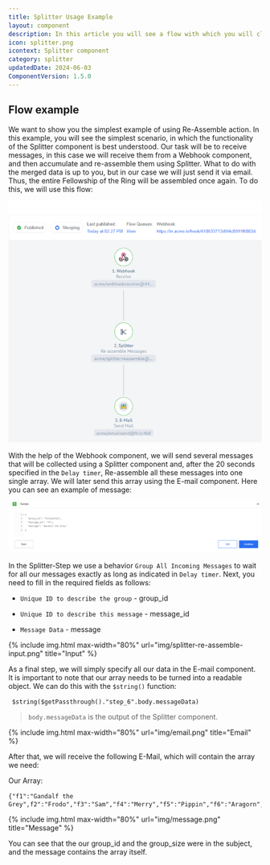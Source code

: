 ```yaml
---
title: Splitter Usage Example
layout: component
description: In this article you will see a flow with which you will clearly see how and where the Splitter component is used.
icon: splitter.png
icontext: Splitter component
category: splitter
updatedDate: 2024-06-03
ComponentVersion: 1.5.0
---
```


## Flow example

We want to show you the simplest example of using Re-Assemble action. In this example, you will see the simplest scenario, in which the functionality of the Splitter component is best understood. Our task will be to receive messages, in this case we will receive them from a Webhook component, and then accumulate and re-assemble them using Splitter. What to do with the merged data is up to you, but in our case we will just send it via email. Thus, the entire Fellowship of the Ring will be assembled once again. To do this, we will use this flow:

![Example-Flow](img/example-flow.png)

With the help of the Webhook component, we will send several messages that will be collected using a Splitter component and, after the 20 seconds specified in the `Delay timer`, Re-assemble all these messages into one single array. We will later send this array using the E-mail component.  Here you can see an example of message:

![Sample](img/sample.png)

In the Splitter-Step we use a behavior `Group All Incoming Messages` to wait for all our messages exactly as long as indicated in `Delay timer`. Next, you need to fill in the required fields as follows:

* `Unique ID to describe the group` - group_id

* `Unique ID to describe this message` - message_id

* `Message Data` - message

{% include img.html max-width="80%" url="img/splitter-re-assemble-input.png" title="Input" %}

As a final step, we will simply specify all our data in the E-mail component. It is important to note that our array needs to be turned into a readable object. We can do this with the `$string()` function:

```
 $string($getPassthrough()."step_6".body.messageData)
```
> `body.messageData` is the output of the Splitter component.

{% include img.html max-width="80%" url="img/email.png" title="Email" %}


After that, we will receive the following E-Mail, which will contain the array we need:

Our Array:

```
{"f1":"Gandalf the Grey",f2":"Frodo","f3":"Sam","f4":"Merry","f5":"Pippin","f6":"Aragorn","f7":"Boromir","f8":"Legolas","f9":"Gimli"}
```

{% include img.html max-width="80%" url="img/message.png" title="Message" %}

You can see that the our group_id and the group_size were in the subject, and the message contains the array itself.
